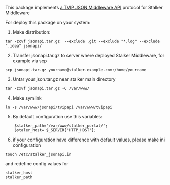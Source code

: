 This package implements [a TVIP JSON Middleware API](http://wiki.tvip.ru/en/tvip_json_middleware_api/1) protocol for Stalker Middleware
 
For deploy this package on your system:

1) Make distribution: 
```
tar -zcvf jsonapi.tar.gz  --exclude .git --exclude "*.log" --exclude ".idea" jsonapi/
```

2) Transfer jsonapi.tar.gz to server where deployed Stalker Middleware, for example via scp
```
scp jsonapi.tar.gz yourname@stalker.example.com:/home/yourname
```

3) Untar your json.tar.gz near stalker main directory
```
tar -zxvf jsonapi.tar.gz -C /var/www/
```

4) Make symlink
```
ln -s /var/www/jsonapi/tvipapi /var/www/tvipapi
```
5)  By default configuration use this variables:
```
    $stalker_path='/var/www/stalker_portal/';
    $staler_host= $_SERVER['HTTP_HOST'];     
```
6) if your configuration have difference with default values, please make ini configuration
 ```
touch /etc/stalker_jsonapi.in
```
and redefine config values for 
```
stalker_host
stalker_path
```